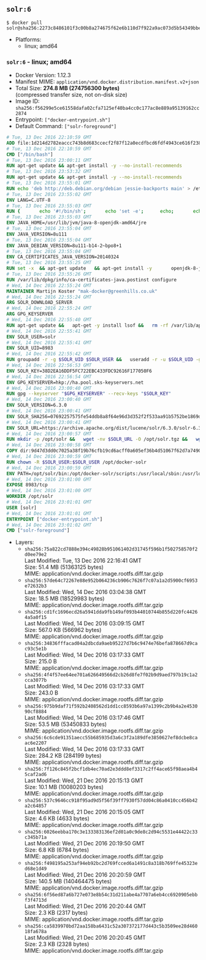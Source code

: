## `solr:6`

```console
$ docker pull solr@sha256:2273c8486101f3c00b8a274675f62e6b110d7f922a9ac073d5b54349bbe1251d
```

-	Platforms:
	-	linux; amd64

### `solr:6` - linux; amd64

-	Docker Version: 1.12.3
-	Manifest MIME: `application/vnd.docker.distribution.manifest.v2+json`
-	Total Size: **274.8 MB (274756300 bytes)**  
	(compressed transfer size, not on-disk size)
-	Image ID: `sha256:f56299e5ce61558dafa02cfa7125ef40ba4cc0c177ac8e889a95139162cc2874`
-	Entrypoint: `["docker-entrypoint.sh"]`
-	Default Command: `["solr-foreground"]`

```dockerfile
# Tue, 13 Dec 2016 22:10:59 GMT
ADD file:1d214d2782eaccc743b8d683ccecf2f87f12a0ecdfbcd6fdf4943ce616f23870 in / 
# Tue, 13 Dec 2016 22:10:59 GMT
CMD ["/bin/bash"]
# Tue, 13 Dec 2016 23:00:11 GMT
RUN apt-get update && apt-get install -y --no-install-recommends 		ca-certificates 		curl 		wget 	&& rm -rf /var/lib/apt/lists/*
# Tue, 13 Dec 2016 23:53:32 GMT
RUN apt-get update && apt-get install -y --no-install-recommends 		bzip2 		unzip 		xz-utils 	&& rm -rf /var/lib/apt/lists/*
# Tue, 13 Dec 2016 23:55:01 GMT
RUN echo 'deb http://deb.debian.org/debian jessie-backports main' > /etc/apt/sources.list.d/jessie-backports.list
# Tue, 13 Dec 2016 23:55:02 GMT
ENV LANG=C.UTF-8
# Tue, 13 Dec 2016 23:55:03 GMT
RUN { 		echo '#!/bin/sh'; 		echo 'set -e'; 		echo; 		echo 'dirname "$(dirname "$(readlink -f "$(which javac || which java)")")"'; 	} > /usr/local/bin/docker-java-home 	&& chmod +x /usr/local/bin/docker-java-home
# Tue, 13 Dec 2016 23:55:03 GMT
ENV JAVA_HOME=/usr/lib/jvm/java-8-openjdk-amd64/jre
# Tue, 13 Dec 2016 23:55:04 GMT
ENV JAVA_VERSION=8u111
# Tue, 13 Dec 2016 23:55:04 GMT
ENV JAVA_DEBIAN_VERSION=8u111-b14-2~bpo8+1
# Tue, 13 Dec 2016 23:55:04 GMT
ENV CA_CERTIFICATES_JAVA_VERSION=20140324
# Tue, 13 Dec 2016 23:55:25 GMT
RUN set -x 	&& apt-get update 	&& apt-get install -y 		openjdk-8-jre-headless="$JAVA_DEBIAN_VERSION" 		ca-certificates-java="$CA_CERTIFICATES_JAVA_VERSION" 	&& rm -rf /var/lib/apt/lists/* 	&& [ "$JAVA_HOME" = "$(docker-java-home)" ]
# Tue, 13 Dec 2016 23:55:26 GMT
RUN /var/lib/dpkg/info/ca-certificates-java.postinst configure
# Wed, 14 Dec 2016 22:55:24 GMT
MAINTAINER Martijn Koster "mak-docker@greenhills.co.uk"
# Wed, 14 Dec 2016 22:55:24 GMT
ARG SOLR_DOWNLOAD_SERVER
# Wed, 14 Dec 2016 22:55:24 GMT
ARG GPG_KEYSERVER
# Wed, 14 Dec 2016 22:55:40 GMT
RUN apt-get update &&   apt-get -y install lsof &&   rm -rf /var/lib/apt/lists/*
# Wed, 14 Dec 2016 22:55:41 GMT
ENV SOLR_USER=solr
# Wed, 14 Dec 2016 22:55:41 GMT
ENV SOLR_UID=8983
# Wed, 14 Dec 2016 22:55:42 GMT
RUN groupadd -r -g $SOLR_UID $SOLR_USER &&   useradd -r -u $SOLR_UID -g $SOLR_USER $SOLR_USER
# Wed, 14 Dec 2016 22:56:53 GMT
ENV SOLR_KEY=38D2EA16DDF5FC722EBC433FDC92616F177050F6
# Wed, 14 Dec 2016 22:56:54 GMT
ENV GPG_KEYSERVER=hkp://ha.pool.sks-keyservers.net
# Wed, 14 Dec 2016 23:00:40 GMT
RUN gpg --keyserver "$GPG_KEYSERVER" --recv-keys "$SOLR_KEY"
# Wed, 14 Dec 2016 23:00:40 GMT
ENV SOLR_VERSION=6.3.0
# Wed, 14 Dec 2016 23:00:41 GMT
ENV SOLR_SHA256=07692257575fe54ddb8a8f64e96d3d352f2f533aa91b5752be1869d2acf2f544
# Wed, 14 Dec 2016 23:00:41 GMT
ENV SOLR_URL=https://archive.apache.org/dist/lucene/solr/6.3.0/solr-6.3.0.tgz
# Wed, 14 Dec 2016 23:00:57 GMT
RUN mkdir -p /opt/solr &&   wget -nv $SOLR_URL -O /opt/solr.tgz &&   wget -nv $SOLR_URL.asc -O /opt/solr.tgz.asc &&   echo "$SOLR_SHA256 */opt/solr.tgz" | sha256sum -c - &&   (>&2 ls -l /opt/solr.tgz /opt/solr.tgz.asc) &&   gpg --batch --verify /opt/solr.tgz.asc /opt/solr.tgz &&   tar -C /opt/solr --extract --file /opt/solr.tgz --strip-components=1 &&   rm /opt/solr.tgz* &&   rm -Rf /opt/solr/docs/ &&   mkdir -p /opt/solr/server/solr/lib /opt/solr/server/solr/mycores &&   sed -i -e 's/#SOLR_PORT=8983/SOLR_PORT=8983/' /opt/solr/bin/solr.in.sh &&   sed -i -e '/-Dsolr.clustering.enabled=true/ a SOLR_OPTS="$SOLR_OPTS -Dsun.net.inetaddr.ttl=60 -Dsun.net.inetaddr.negative.ttl=60"' /opt/solr/bin/solr.in.sh &&   chown -R $SOLR_USER:$SOLR_USER /opt/solr &&   mkdir /docker-entrypoint-initdb.d /opt/docker-solr/
# Wed, 14 Dec 2016 23:00:58 GMT
COPY dir:9d47d3dd0c7025a38f19b76cfb19cd6acff0a605ef36b4d51067f62d7a74908a in /opt/docker-solr/scripts 
# Wed, 14 Dec 2016 23:00:59 GMT
RUN chown -R $SOLR_USER:$SOLR_USER /opt/docker-solr
# Wed, 14 Dec 2016 23:00:59 GMT
ENV PATH=/opt/solr/bin:/opt/docker-solr/scripts:/usr/local/sbin:/usr/local/bin:/usr/sbin:/usr/bin:/sbin:/bin
# Wed, 14 Dec 2016 23:01:00 GMT
EXPOSE 8983/tcp
# Wed, 14 Dec 2016 23:01:00 GMT
WORKDIR /opt/solr
# Wed, 14 Dec 2016 23:01:01 GMT
USER [solr]
# Wed, 14 Dec 2016 23:01:01 GMT
ENTRYPOINT ["docker-entrypoint.sh"]
# Wed, 14 Dec 2016 23:01:02 GMT
CMD ["solr-foreground"]
```

-	Layers:
	-	`sha256:75a822cd7888e394c49828b951061402d31745f596b1f502758570f2d0ee79e2`  
		Last Modified: Tue, 13 Dec 2016 22:16:41 GMT  
		Size: 51.4 MB (51363125 bytes)  
		MIME: application/vnd.docker.image.rootfs.diff.tar.gzip
	-	`sha256:57de64c72267e88e952b064236cb906c7626f7c07a1a2d5900cf6953e72632b3`  
		Last Modified: Wed, 14 Dec 2016 03:04:38 GMT  
		Size: 18.5 MB (18529983 bytes)  
		MIME: application/vnd.docker.image.rootfs.diff.tar.gzip
	-	`sha256:cd1fc1696ecd26a5941dda9fb149af093b44010744b855d220fc44264a5a0f15`  
		Last Modified: Wed, 14 Dec 2016 03:09:15 GMT  
		Size: 567.0 KB (566962 bytes)  
		MIME: application/vnd.docker.image.rootfs.diff.tar.gzip
	-	`sha256:34836fffacad04a2dbcda9aeb95227d7b6c9474e76befa878667d9cac93c5e1b`  
		Last Modified: Wed, 14 Dec 2016 03:17:33 GMT  
		Size: 215.0 B  
		MIME: application/vnd.docker.image.rootfs.diff.tar.gzip
	-	`sha256:4f4f57ee64ee701a626649566d2cb26d8fe7f02b9d9aed797b19c1a2cca3077b`  
		Last Modified: Wed, 14 Dec 2016 03:17:33 GMT  
		Size: 243.0 B  
		MIME: application/vnd.docker.image.rootfs.diff.tar.gzip
	-	`sha256:975b9daf71f592b2408562d1dd1cc8593b6a97a1399c2b9b4a2e453090cf8884`  
		Last Modified: Wed, 14 Dec 2016 03:17:46 GMT  
		Size: 53.5 MB (53450833 bytes)  
		MIME: application/vnd.docker.image.rootfs.diff.tar.gzip
	-	`sha256:6c6cde91351aecc55b685935d3a6c3f2a189dfe3850627ef8dcbe8caac6e2207`  
		Last Modified: Wed, 14 Dec 2016 03:17:33 GMT  
		Size: 284.2 KB (284199 bytes)  
		MIME: application/vnd.docker.image.rootfs.diff.tar.gzip
	-	`sha256:7f126c845f2bcf1db4ec70ad2e3ddd8ef3317c2ff4ace65f98aea4b45caf2ad6`  
		Last Modified: Wed, 21 Dec 2016 20:15:13 GMT  
		Size: 10.1 MB (10080203 bytes)  
		MIME: application/vnd.docker.image.rootfs.diff.tar.gzip
	-	`sha256:537c9646cc918f95ad9d5f56f39ff7930f57dd04c86a0410cc456b42a2c64857`  
		Last Modified: Wed, 21 Dec 2016 20:15:05 GMT  
		Size: 4.6 KB (4633 bytes)  
		MIME: application/vnd.docker.image.rootfs.diff.tar.gzip
	-	`sha256:6026eebba170c3e133383136ef2d01a0c9de8c2d94c5531e44422c33c345b71a`  
		Last Modified: Wed, 21 Dec 2016 20:19:50 GMT  
		Size: 6.8 KB (6784 bytes)  
		MIME: application/vnd.docker.image.rootfs.diff.tar.gzip
	-	`sha256:f498195a253af94eb92bc2d769fcced6a1491c8a318b769ffe45323ed68e1d49`  
		Last Modified: Wed, 21 Dec 2016 20:20:59 GMT  
		Size: 140.5 MB (140464475 bytes)  
		MIME: application/vnd.docker.image.rootfs.diff.tar.gzip
	-	`sha256:6f56ed87a6b727e073e8b54c31d211abe4a7707a6eb4cc6920905ebbf3f4713d`  
		Last Modified: Wed, 21 Dec 2016 20:20:44 GMT  
		Size: 2.3 KB (2317 bytes)  
		MIME: application/vnd.docker.image.rootfs.diff.tar.gzip
	-	`sha256:ca5839970bd72aa158ba6431c52a307372177d443c5b3509ee28d46018fa678a`  
		Last Modified: Wed, 21 Dec 2016 20:20:45 GMT  
		Size: 2.3 KB (2328 bytes)  
		MIME: application/vnd.docker.image.rootfs.diff.tar.gzip
